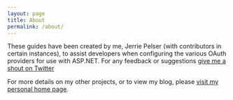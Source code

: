```yaml
---
layout: page
title: About
permalink: /about/
---
```


These guides have been created by me, Jerrie Pelser (with contributors in certain instances), to assist developers when configuring the various OAuth providers for use with ASP.NET. For any feedback or suggestions [give me a shout on Twitter](http://www.twitter.com/jerriepelser)

For more details on my other projects, or to view my blog, please [visit my personal home page](http://www.jerriepelser.com).
